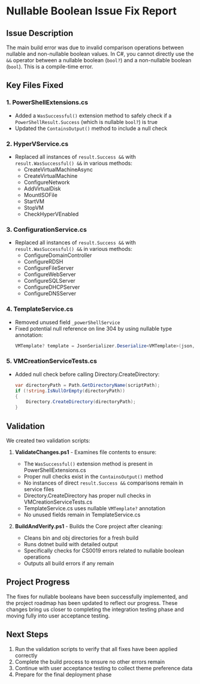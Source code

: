# Nullable Boolean Issue Fix Report

## Issue Description
The main build error was due to invalid comparison operations between nullable and non-nullable boolean values. In C#, you cannot directly use the `&&` operator between a nullable boolean (`bool?`) and a non-nullable boolean (`bool`). This is a compile-time error.

## Key Files Fixed

### 1. PowerShellExtensions.cs
- Added a `WasSuccessful()` extension method to safely check if a `PowerShellResult.Success` (which is nullable `bool?`) is true
- Updated the `ContainsOutput()` method to include a null check

### 2. HyperVService.cs
- Replaced all instances of `result.Success &&` with `result.WasSuccessful() &&` in various methods:
  - CreateVirtualMachineAsync
  - CreateVirtualMachine
  - ConfigureNetwork
  - AddVirtualDisk
  - MountISOFile
  - StartVM
  - StopVM
  - CheckHyperVEnabled

### 3. ConfigurationService.cs
- Replaced all instances of `result.Success &&` with `result.WasSuccessful() &&` in various methods:
  - ConfigureDomainController
  - ConfigureRDSH
  - ConfigureFileServer
  - ConfigureWebServer
  - ConfigureSQLServer
  - ConfigureDHCPServer
  - ConfigureDNSServer

### 4. TemplateService.cs
- Removed unused field `_powerShellService`
- Fixed potential null reference on line 304 by using nullable type annotation:
  ```csharp
  VMTemplate? template = JsonSerializer.Deserialize<VMTemplate>(json, _jsonOptions);
  ```

### 5. VMCreationServiceTests.cs
- Added null check before calling Directory.CreateDirectory:
  ```csharp
  var directoryPath = Path.GetDirectoryName(scriptPath);
  if (!string.IsNullOrEmpty(directoryPath))
  {
      Directory.CreateDirectory(directoryPath);
  }
  ```

## Validation

We created two validation scripts:

1. **ValidateChanges.ps1** - Examines file contents to ensure:
   - The `WasSuccessful()` extension method is present in PowerShellExtensions.cs
   - Proper null checks exist in the `ContainsOutput()` method
   - No instances of direct `result.Success &&` comparisons remain in service files
   - Directory.CreateDirectory has proper null checks in VMCreationServiceTests.cs
   - TemplateService.cs uses nullable `VMTemplate?` annotation
   - No unused fields remain in TemplateService.cs

2. **BuildAndVerify.ps1** - Builds the Core project after cleaning:
   - Cleans bin and obj directories for a fresh build
   - Runs dotnet build with detailed output
   - Specifically checks for CS0019 errors related to nullable boolean operations
   - Outputs all build errors if any remain

## Project Progress

The fixes for nullable booleans have been successfully implemented, and the project roadmap has been updated to reflect our progress. These changes bring us closer to completing the integration testing phase and moving fully into user acceptance testing.

## Next Steps

1. Run the validation scripts to verify that all fixes have been applied correctly
2. Complete the build process to ensure no other errors remain
3. Continue with user acceptance testing to collect theme preference data
4. Prepare for the final deployment phase 